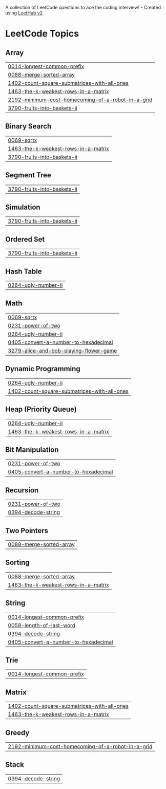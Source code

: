 A collection of LeetCode questions to ace the coding interview! - Created using [LeetHub v2](https://github.com/arunbhardwaj/LeetHub-2.0)
<!---LeetCode Topics Start-->
# LeetCode Topics
## Array
|  |
| ------- |
| [0014-longest-common-prefix](https://github.com/AswiniSudhaKattamuri/Leetcode/tree/master/0014-longest-common-prefix) |
| [0088-merge-sorted-array](https://github.com/AswiniSudhaKattamuri/Leetcode/tree/master/0088-merge-sorted-array) |
| [1402-count-square-submatrices-with-all-ones](https://github.com/AswiniSudhaKattamuri/Leetcode/tree/master/1402-count-square-submatrices-with-all-ones) |
| [1463-the-k-weakest-rows-in-a-matrix](https://github.com/AswiniSudhaKattamuri/Leetcode/tree/master/1463-the-k-weakest-rows-in-a-matrix) |
| [2192-minimum-cost-homecoming-of-a-robot-in-a-grid](https://github.com/AswiniSudhaKattamuri/Leetcode/tree/master/2192-minimum-cost-homecoming-of-a-robot-in-a-grid) |
| [3790-fruits-into-baskets-ii](https://github.com/AswiniSudhaKattamuri/Leetcode/tree/master/3790-fruits-into-baskets-ii) |
## Binary Search
|  |
| ------- |
| [0069-sqrtx](https://github.com/AswiniSudhaKattamuri/Leetcode/tree/master/0069-sqrtx) |
| [1463-the-k-weakest-rows-in-a-matrix](https://github.com/AswiniSudhaKattamuri/Leetcode/tree/master/1463-the-k-weakest-rows-in-a-matrix) |
| [3790-fruits-into-baskets-ii](https://github.com/AswiniSudhaKattamuri/Leetcode/tree/master/3790-fruits-into-baskets-ii) |
## Segment Tree
|  |
| ------- |
| [3790-fruits-into-baskets-ii](https://github.com/AswiniSudhaKattamuri/Leetcode/tree/master/3790-fruits-into-baskets-ii) |
## Simulation
|  |
| ------- |
| [3790-fruits-into-baskets-ii](https://github.com/AswiniSudhaKattamuri/Leetcode/tree/master/3790-fruits-into-baskets-ii) |
## Ordered Set
|  |
| ------- |
| [3790-fruits-into-baskets-ii](https://github.com/AswiniSudhaKattamuri/Leetcode/tree/master/3790-fruits-into-baskets-ii) |
## Hash Table
|  |
| ------- |
| [0264-ugly-number-ii](https://github.com/AswiniSudhaKattamuri/Leetcode/tree/master/0264-ugly-number-ii) |
## Math
|  |
| ------- |
| [0069-sqrtx](https://github.com/AswiniSudhaKattamuri/Leetcode/tree/master/0069-sqrtx) |
| [0231-power-of-two](https://github.com/AswiniSudhaKattamuri/Leetcode/tree/master/0231-power-of-two) |
| [0264-ugly-number-ii](https://github.com/AswiniSudhaKattamuri/Leetcode/tree/master/0264-ugly-number-ii) |
| [0405-convert-a-number-to-hexadecimal](https://github.com/AswiniSudhaKattamuri/Leetcode/tree/master/0405-convert-a-number-to-hexadecimal) |
| [3279-alice-and-bob-playing-flower-game](https://github.com/AswiniSudhaKattamuri/Leetcode/tree/master/3279-alice-and-bob-playing-flower-game) |
## Dynamic Programming
|  |
| ------- |
| [0264-ugly-number-ii](https://github.com/AswiniSudhaKattamuri/Leetcode/tree/master/0264-ugly-number-ii) |
| [1402-count-square-submatrices-with-all-ones](https://github.com/AswiniSudhaKattamuri/Leetcode/tree/master/1402-count-square-submatrices-with-all-ones) |
## Heap (Priority Queue)
|  |
| ------- |
| [0264-ugly-number-ii](https://github.com/AswiniSudhaKattamuri/Leetcode/tree/master/0264-ugly-number-ii) |
| [1463-the-k-weakest-rows-in-a-matrix](https://github.com/AswiniSudhaKattamuri/Leetcode/tree/master/1463-the-k-weakest-rows-in-a-matrix) |
## Bit Manipulation
|  |
| ------- |
| [0231-power-of-two](https://github.com/AswiniSudhaKattamuri/Leetcode/tree/master/0231-power-of-two) |
| [0405-convert-a-number-to-hexadecimal](https://github.com/AswiniSudhaKattamuri/Leetcode/tree/master/0405-convert-a-number-to-hexadecimal) |
## Recursion
|  |
| ------- |
| [0231-power-of-two](https://github.com/AswiniSudhaKattamuri/Leetcode/tree/master/0231-power-of-two) |
| [0394-decode-string](https://github.com/AswiniSudhaKattamuri/Leetcode/tree/master/0394-decode-string) |
## Two Pointers
|  |
| ------- |
| [0088-merge-sorted-array](https://github.com/AswiniSudhaKattamuri/Leetcode/tree/master/0088-merge-sorted-array) |
## Sorting
|  |
| ------- |
| [0088-merge-sorted-array](https://github.com/AswiniSudhaKattamuri/Leetcode/tree/master/0088-merge-sorted-array) |
| [1463-the-k-weakest-rows-in-a-matrix](https://github.com/AswiniSudhaKattamuri/Leetcode/tree/master/1463-the-k-weakest-rows-in-a-matrix) |
## String
|  |
| ------- |
| [0014-longest-common-prefix](https://github.com/AswiniSudhaKattamuri/Leetcode/tree/master/0014-longest-common-prefix) |
| [0058-length-of-last-word](https://github.com/AswiniSudhaKattamuri/Leetcode/tree/master/0058-length-of-last-word) |
| [0394-decode-string](https://github.com/AswiniSudhaKattamuri/Leetcode/tree/master/0394-decode-string) |
| [0405-convert-a-number-to-hexadecimal](https://github.com/AswiniSudhaKattamuri/Leetcode/tree/master/0405-convert-a-number-to-hexadecimal) |
## Trie
|  |
| ------- |
| [0014-longest-common-prefix](https://github.com/AswiniSudhaKattamuri/Leetcode/tree/master/0014-longest-common-prefix) |
## Matrix
|  |
| ------- |
| [1402-count-square-submatrices-with-all-ones](https://github.com/AswiniSudhaKattamuri/Leetcode/tree/master/1402-count-square-submatrices-with-all-ones) |
| [1463-the-k-weakest-rows-in-a-matrix](https://github.com/AswiniSudhaKattamuri/Leetcode/tree/master/1463-the-k-weakest-rows-in-a-matrix) |
## Greedy
|  |
| ------- |
| [2192-minimum-cost-homecoming-of-a-robot-in-a-grid](https://github.com/AswiniSudhaKattamuri/Leetcode/tree/master/2192-minimum-cost-homecoming-of-a-robot-in-a-grid) |
## Stack
|  |
| ------- |
| [0394-decode-string](https://github.com/AswiniSudhaKattamuri/Leetcode/tree/master/0394-decode-string) |
<!---LeetCode Topics End-->